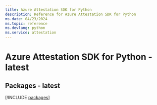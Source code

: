 ```yaml
---
title: Azure Attestation SDK for Python
description: Reference for Azure Attestation SDK for Python
ms.date: 04/23/2024
ms.topic: reference
ms.devlang: python
ms.service: attestation
---
```

# Azure Attestation SDK for Python - latest
## Packages - latest
[!INCLUDE [packages](attestation-index.md)]